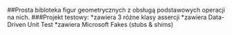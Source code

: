 ##Prosta bibloteka figur geometrycznych z obsługą podstawowych operacji na nich. 
###Projekt testowy:
*zawiera 3 różne klasy assercji
*zawiera Data-Driven Unit Test
*zawiera Microsoft Fakes (stubs & shims)
 
